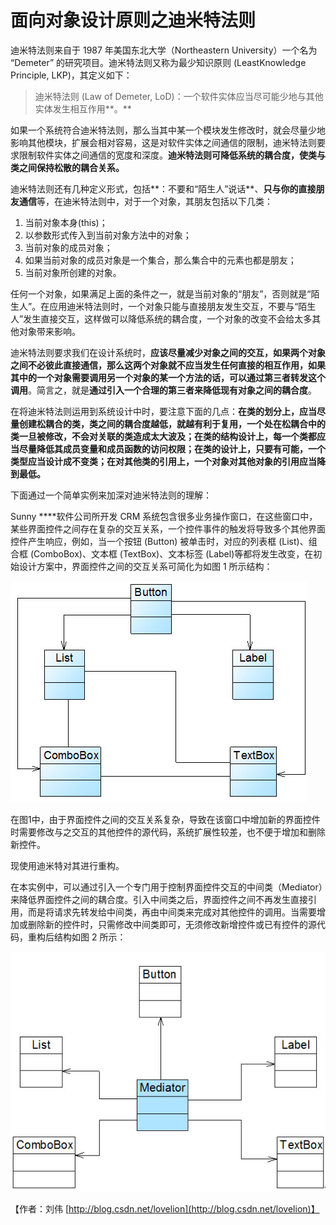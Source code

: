 # 面向对象设计原则之迪米特法则

迪米特法则来自于 1987 年美国东北大学（Northeastern University）一个名为 “Demeter” 的研究项目。迪米特法则又称为最少知识原则 \(LeastKnowledge Principle, LKP\)，其定义如下：

> 迪米特法则 \(Law of  Demeter, LoD\)：一个软件实体应当尽可能少地与其他实体发生相互作用**。**

如果一个系统符合迪米特法则，那么当其中某一个模块发生修改时，就会尽量少地影响其他模块，扩展会相对容易，这是对软件实体之间通信的限制，迪米特法则要求限制软件实体之间通信的宽度和深度。**迪米特法则可降低系统的耦合度，使类与类之间保持松散的耦合关系。**

迪米特法则还有几种定义形式，包括**：不要和“陌生人”说话**、**只与你的直接朋友通信**等，在迪米特法则中，对于一个对象，其朋友包括以下几类：

1. 当前对象本身\(this\)；
2. 以参数形式传入到当前对象方法中的对象；
3.  当前对象的成员对象；
4.  如果当前对象的成员对象是一个集合，那么集合中的元素也都是朋友；
5. 当前对象所创建的对象。

任何一个对象，如果满足上面的条件之一，就是当前对象的“朋友”，否则就是“陌生人”。在应用迪米特法则时，一个对象只能与直接朋友发生交互，不要与“陌生人”发生直接交互，这样做可以降低系统的耦合度，一个对象的改变不会给太多其他对象带来影响。

迪米特法则要求我们在设计系统时，**应该尽量减少对象之间的交互，如果两个对象之间不必彼此直接通信，那么这两个对象就不应当发生任何直接的相互作用，如果其中的一个对象需要调用另一个对象的某一个方法的话，可以通过第三者转发这个调用**。简言之，就是**通过引入一个合理的第三者来降低现有对象之间的耦合度**。

在将迪米特法则运用到系统设计中时，要注意下面的几点：**在类的划分上，应当尽量创建松耦合的类，类之间的耦合度越低，就越有利于复用，一个处在松耦合中的类一旦被修改，不会对关联的类造成太大波及；在类的结构设计上，每一个类都应当尽量降低其成员变量和成员函数的访问权限；在类的设计上，只要有可能，一个类型应当设计成不变类；在对其他类的引用上，一个对象对其他对象的引用应当降到最低。**

下面通过一个简单实例来加深对迪米特法则的理解：

Sunny ****软件公司所开发 CRM 系统包含很多业务操作窗口，在这些窗口中，某些界面控件之间存在复杂的交互关系，一个控件事件的触发将导致多个其他界面控件产生响应，例如，当一个按钮 \(Button\) 被单击时，对应的列表框 \(List\)、组合框 \(ComboBox\)、文本框 \(TextBox\)、文本标签 \(Label\)等都将发生改变，在初始设计方案中，界面控件之间的交互关系可简化为如图 1 所示结构：

![&#x56FE; 1 &#x521D;&#x59CB;&#x8BBE;&#x8BA1;&#x65B9;&#x6848;&#x7ED3;&#x6784;&#x56FE;](../../.gitbook/assets/1336930654_2743.jpg)

在图1中，由于界面控件之间的交互关系复杂，导致在该窗口中增加新的界面控件时需要修改与之交互的其他控件的源代码，系统扩展性较差，也不便于增加和删除新控件。

现使用迪米特对其进行重构。

在本实例中，可以通过引入一个专门用于控制界面控件交互的中间类（Mediator）来降低界面控件之间的耦合度。引入中间类之后，界面控件之间不再发生直接引用，而是将请求先转发给中间类，再由中间类来完成对其他控件的调用。当需要增加或删除新的控件时，只需修改中间类即可，无须修改新增控件或已有控件的源代码，重构后结构如图 2 所示：

![&#x56FE; 2  &#x91CD;&#x6784;&#x540E;&#x7684;&#x7ED3;&#x6784;&#x56FE;](../../.gitbook/assets/1336930673_6550.jpg)

【作者：刘伟  [http://blog.csdn.net/lovelion](http://blog.csdn.net/lovelion)】



